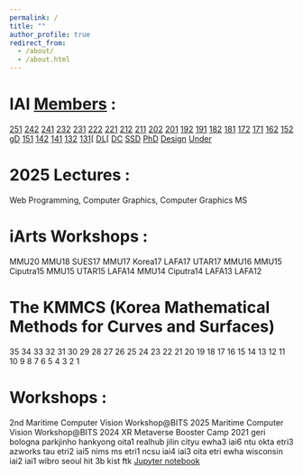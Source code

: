 ```yaml
---
permalink: /
title: ""
author_profile: true
redirect_from: 
  - /about/
  - /about.html
---
```

IAI [Members](https://docs.google.com/spreadsheets/d/1AjLDKGMdpbTXK5bkp-BO-iJkS1iQSlScNOB6wQT8nRc/edit?usp=sharing) : 
======
[251](https://docs.google.com/document/d/1EsW4Ao1xVWMMhMDEi0rlJfgP_Stotn3OjjFyir2QZ0A/edit?usp=sharing)
[242](https://docs.google.com/document/d/1E43TMEiYiVuvVg04571IuzTHr8KVieo27xTeAli8PY4/edit?usp=sharing)
[241](https://docs.google.com/document/d/1zwyVgTlkTmRY_pka3YQB_btVy6Q6mNn_d-qkqeTIv5c/edit?usp=sharing)
[232](https://docs.google.com/document/d/18YksivOxUyoCf-R6ayS6i3pT2q1IC8PcPxXz2BfhOuQ/edit?usp=sharing)
[231](https://docs.google.com/document/d/1HDdOVI25bEeiLAV7wsoa6F5Dn3RLXB3iZSHs8veYOnE/edit?usp=share_link)
[222](https://docs.google.com/document/d/1sqCHLl4zXcVcrI6J_fP848WcfhrmBR_CNUEXJ0_ZjRI/edit?usp=sharing)
[221](https://docs.google.com/document/d/1_LwDSslMsMayCqytUw0nZqa5kdxgpo_OfURolK5NEDo/edit?usp=sharing)
[212](https://docs.google.com/document/d/1_LwDSslMsMayCqytUw0nZqa5kdxgpo_OfURolK5NEDo/edit?usp=sharing)
[211](https://docs.google.com/document/d/1L00jQQEN1ZWDaat6Abv_vAfxy80N1Cgc6dVTy252sXI/edit?usp=sharing)
[202](https://docs.google.com/document/d/11EH02Wse2gbsl18UZHV4YJRY3f7X4_uWQgGOPnMpoEQ/edit?usp=sharing)
[201](https://drive.google.com/open?id=1VmddcuRSWVJbxhaZxT_tipbpLxmprxHePmPAqt9oZuM)
[192](https://docs.google.com/document/d/1wc6dlxxoRNEe9-RZ5Q-9ca88cZiJOjyrjrQJzQannUA/edit?usp=sharing)
[191](https://docs.google.com/document/d/1uaqC93hQOULA-3Jph8b2uth6gcQLa8POWcY3uPDsEHg/edit?usp=sharing)
[182](https://docs.google.com/document/d/1bcQHJdaG7aS7JzCrjf7UBZ8fjo-22c79OmvpqWK9mOY/edit?usp=sharing)
[181](https://docs.google.com/document/d/1IDwAZgEwmxVljbXqqeW0gy5cF4qccL014_CELhzBrt4/edit?usp=sharing)
[172](https://drive.google.com/open?id=1hnEc9GsQ1sznruNFHOXeOEoAhGVtXHDxigqACw_QoQI)
[171](https://docs.google.com/document/d/1Tt_E-Nzt0HCIPU2rDyWp1skILPTAxvVO-vjkjQEbbZc/edit?usp=sharing)
[162](https://docs.google.com/document/d/1hqQNpy8RYF7I9EDfU-PwBUjhlaoXc3IyzWneG3cGhbA/edit?usp=sharing)
[152](https://www.icloud.com/pages/AwBWCAESEIx4-CVZL2UJ5kixvZc63TEaKho7_cpX0IUsO_4QNqQhBFTw0mdQakbde415BnafhmbSncvCit3bhXYRhgMCUCAQEEINYP-YN4K912t4aC8yECL0vkiIJIfRWwk5rXoyQjCn4r#2015-2)
[gD](https://docs.google.com/document/d/1gPhtPCZdyPZJib_gE5xVwYDKMWaMeFEbZ8_WSHF-sdo/edit?usp=sharing)
[151](https://docs.google.com/document/d/1CgGe3AJcsn9LhA931h0rWED8mje66h-4qYkRbcQxp-E/edit?usp=sharing)
[142](https://docs.google.com/document/d/1euTUjxSJI91cX1D28RAV3e3UCLmfFE4iC6bbP7Zj5ko/edit?usp=sharing)
[141](https://docs.google.com/document/d/1CFqt9oLEbfE2ygCDEF8Xy8p2TeuBNkpo7iBEl3NRVQI/edit?usp=sharing)
[132](https://docs.google.com/document/d/1vtumaoKSSg910ay1MCQs2ijWHuIDfk1Ywv4F9wzz93g/edit?usp=sharing)
[131](https://docs.google.com/document/d/1KaFBsg9FJG-nk7zTGd5bB1Yo5_8kSr_HFG5RjNKQxys/edit?usp=sharing)[
[DL](https://docs.google.com/document/d/1-xyWSUiaFZdGCh9pJ5WoYIDNYk0xPJnY-AkDhYDoyPM/edit?usp=sharing)[
[DC](https://drive.google.com/open?id=1nx8bM9zsaUMW0liTaWme0_yw1TG5iOMUksqqYSKb10o)
[SSD](https://drive.google.com/open?id=1FPwAq91-N0uMX8MQiR9l9dRSh5qt1p1nVRIXkH-R60U)
[PhD](https://docs.google.com/document/d/1_9nbYpAUmu9G-Zp4JcdxcnMe8gRk-SNPtYEJMycEQDc/edit?usp=sharing)
[Design](https://docs.google.com/document/d/1ohsDernlyuAY9qntIrUoTjce6Ket3PN10F0nQx_A2zA/edit?usp=sharing)
[Under](https://docs.google.com/document/d/1EeCU4CdM0ISBjgiyhNoizvZJj6lLQTx6dOeR1qqH79E/edit?usp=sharing)

2025 Lectures : 
======
Web Programming, Computer Graphics, Computer Graphics MS 

iArts Workshops : 
======
MMU20 MMU18 SUES17 MMU17 Korea17 LAFA17 UTAR17 MMU16 MMU15 Ciputra15 MMU15 UTAR15 LAFA14 MMU14 Ciputra14 LAFA13 LAFA12

The KMMCS (Korea Mathematical Methods for Curves and Surfaces)
======
35 34 33 32 31 30 29 28 27 26 25 24 23 22 21 20
19 18 17 16 15 14 13 12 11 10 9 8 7 6 5 4 3 2 1

Workshops : 
======
2nd Maritime Computer Vision Workshop@BITS 2025
Maritime Computer Vision Workshop@BITS 2024
XR Metaverse Booster Camp 2021 
geri bologna parkjinho hankyong oita1 realhub jilin cityu ewha3 iai6 ntu okta etri3 azworks tau etri2 
iai5 nims ms etri1 ncsu iai4 iai3 oita etri ewha wisconsin iai2 iai1 wibro seoul hit 3b kist ftk
[Jupyter notebook](https://github.com/academicpages/academicpages.github.io/blob/master/talkmap.ipynb)



